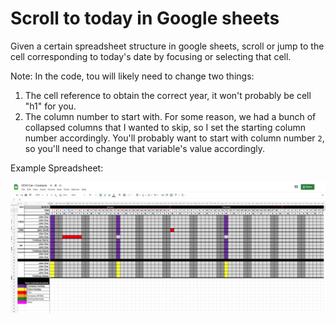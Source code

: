 # Scroll to today in Google sheets

Given a certain spreadsheet structure in google sheets, scroll or jump to the cell corresponding to today's date by focusing or selecting that cell.

Note:  In the code, tou will likely need to change two things:
1. The cell reference to obtain the correct year, it won't probably be cell "h1" for you.
2. The column number to start with.  For some reason, we had a bunch of collapsed columns that I wanted to skip, so I set the starting column number accordingly.  You'll probably want to start with column number `2`, so you'll need to change that variable's value accordingly.

Example Spreadsheet:

![example](https://github.com/dennishall/scroll-to-today-google-sheets/blob/main/OOO-Calendar-Google-Sheets.png?raw=true)
